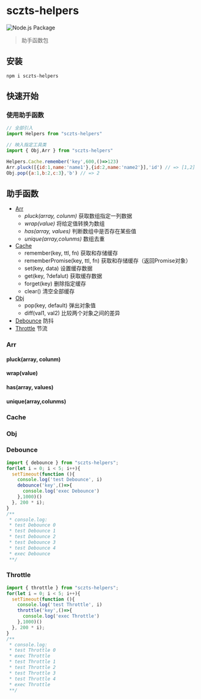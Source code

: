 # sczts-helpers
![Node.js Package](https://github.com/eiixy/sczts-helpers/workflows/Node.js%20Package/badge.svg)
> 助手函数包

## 安装
```
npm i sczts-helpers
```

## 快速开始

### 使用助手函数
```js
// 全部引入
import Helpers from "sczts-helpers"

// 映入指定工具类
import { Obj,Arr } from "sczts-helpers"

Helpers.Cache.remember('key',600,()=>123)
Arr.pluck([{id:1,name:'name1'},{id:2,name:'name2'}],'id') // => [1,2]
Obj.pop({a:1,b:2,c:3},'b') // => 2
```

## 助手函数
* [Arr](#Arr)
    * *pluck(array, colunm)* 获取数组指定一列数据
    * *wrap(value)* 将给定值转换为数组
    * *has(array, values)* 判断数组中是否存在某些值
    * *unique(array,colunms)* 数组去重
* [Cache](#Cache)
    * remember(key, ttl, fn) 获取和存储缓存
    * rememberPromise(key, ttl, fn) 获取和存储缓存（返回Promise对象）
    * set(key, data) 设置缓存数据
    * get(key, ?defalut) 获取缓存数据
    * forget(key) 删除指定缓存
    * clear() 清空全部缓存
* [Obj](#Obj)
    * pop(key, default) 弹出对象值
    * diff(val1, val2)  比较两个对象之间的差异
* [Debounce](#Debounce) 防抖
* [Throttle](#Throttle) 节流


### Arr
#### pluck(array, colunm) 
#### wrap(value)
#### has(array, values)
#### unique(array,colunms)

### Cache

### Obj


### Debounce
```js
import { debounce } from "sczts-helpers";
for(let i = 0; i < 5; i++){
  setTimeout(function (){
    console.log('test Debounce', i)
    debounce('key',()=>{
      console.log('exec Debounce')
    },1000)()
  }, 200 * i);
}
/**
 * console.log:
 * test Debounce 0
 * test Debounce 1
 * test Debounce 2
 * test Debounce 3
 * test Debounce 4
 * exec Debounce
 **/
```

### Throttle
```js
import { throttle } from "sczts-helpers";
for(let i = 0; i < 5; i++){
  setTimeout(function (){
    console.log('test Throttle', i)
    throttle('key',()=>{
      console.log('exec Throttle')
    },1000)()
  }, 200 * i);
}
/**
 * console.log:
 * test Throttle 0
 * exec Throttle
 * test Throttle 1
 * test Throttle 2
 * test Throttle 3
 * test Throttle 4
 * exec Throttle
 **/
```
